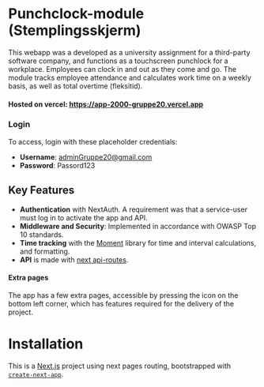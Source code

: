# Punchclock-module (Stemplingsskjerm)
This webapp was a developed as a university assignment for a third-party software company, and functions as a touchscreen punchlock for a workplace. Employees can clock in and out as they come and go. The module tracks employee attendance and calculates work time on a weekly basis, as well as total overtime (fleksitid). 

#### Hosted on vercel: https://app-2000-gruppe20.vercel.app 

### Login
To access, login with these placeholder credentials:
- **Username**: adminGruppe20@gmail.com
- **Password**: Passord123

## Key Features
- **Authentication** with NextAuth. A requirement was that a service-user must log in to activate the app and API.
- **Middleware and Security**: Implemented in accordance with OWASP Top 10 standards.
- **Time tracking** with the [Moment](https://momentjs.com/) library for time and interval calculations, and formatting.
- **API** is made with [next api-routes](https://nextjs.org/docs/pages/building-your-application/routing/api-routes).

#### Extra pages
The app has a few extra pages, accessible by pressing the icon on the bottom left corner, which has features required for the delivery of the project.

# Installation
This is a [Next.js](https://nextjs.org/) project using next pages routing, bootstrapped with [`create-next-app`](https://github.com/vercel/next.js/tree/canary/packages/create-next-app).
